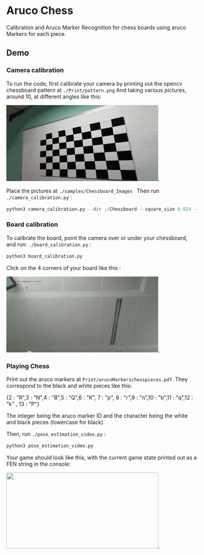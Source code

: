 # Aruco Chess
Calibration and Aruco Marker Recognition for chess boards using aruco Markers for each piece.

## Demo 

### Camera calibration
To run the code, first calibrate your camera by printing out the opencv chessboard pattern at ``` ./Print/pattern.png ``` And taking various pictures, around 10, at different angles like this: 

<img src="docs/calibration-patterns.gif" height =200 width="400">.

Place the pictures at ```./samples/Chessboard_Images ```
Then run ```./camera_calibration.py``` :
```python 
python3 camera_calibration.py --dir ./Chessboard --square_size 0.024 --width 9 --height 6 
```

### Board calibration 

To calibrate the board, point the camera over or under your chessboard, and run:  ```./board_calibration.py``` :
```python 
python3 board_calibration.py
```
Click on the 4 corners of your board like this : 

<img src="docs/boardcalib.gif" height =200 width="400">.

### Playing Chess

Print out the aruco markers at ```Print/arucoMarkerschesspieces.pdf```. They correspond to the black and white pieces like this:

{2 : "R",3 : "N",4 : "B",5 : "Q",6 : "K", 7 : "p", 8 : "r",9 : "n",10 : "b",11 : "q",12 : "k" , 13 : "P"}

The integer being the aruco marker ID and the character being the white and black pieces (lowercase for black).


Then, run ```./pose_estimation_video.py``` :
```python 
python3 pose_estimation_video.py
```
Your game should look like this, with the current game state printed out as a FEN string in the console: 

<img src="docs/chess1.gif" height =200 width="400">.
